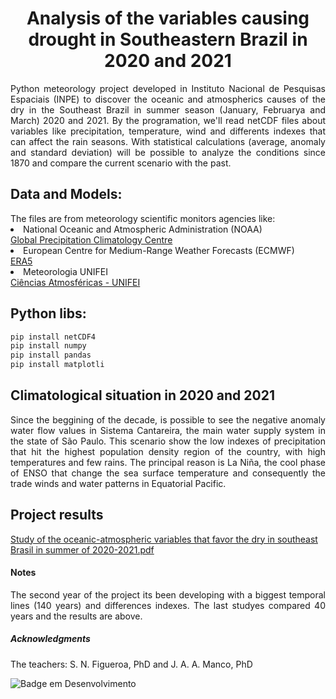 <h1 align="center"> Analysis of the variables causing drought in Southeastern Brazil in 2020 and 2021 </h1>

<p align="justify"> 
Python meteorology project developed in Instituto Nacional de Pesquisas Espaciais (INPE) to discover the oceanic and atmospherics causes of the dry in the Southeast Brazil in summer season (January, Februarya and March) 2020 and 2021. By the programation, we'll read netCDF files about variables like precipitation, temperature, wind and differents indexes that can affect the rain seasons. With statistical calculations (average, anomaly and standard deviation) will be possible to analyze the conditions since 1870 and compare the current scenario with the past.
</p>


<h2> Data and Models: </h2>
  The files are from meteorology scientific monitors agencies like:
  <li> National Oceanic and Atmospheric Administration (NOAA) </li> 
  <a href="https://psl.noaa.gov/data/gridded/data.gpcc.html">Global Precipitation Climatology Centre</a>
  <li> European Centre for Medium-Range Weather Forecasts (ECMWF) </li>
  <a href="https://cds.climate.copernicus.eu/cdsapp#!/dataset/reanalysis-era5-single-levels?tab=form">ERA5</a>
  <li> Meteorologia UNIFEI </li>
  <a href="https://meteorologia.unifei.edu.br">Ciências Atmosféricas - UNIFEI</a>

<h2> Python libs: </h2>

```bash
pip install netCDF4
pip install numpy
pip install pandas
pip install matplotli
```

<h2> Climatological situation in 2020 and 2021</h2>
<p align="justify"> 
Since the beggining of the decade, is possible to see the negative anomaly water flow values in Sistema Cantareira, the main water supply system in the state of São Paulo. This scenario show the low indexes of precipitation that hit the highest population density region of the country, with high temperatures and few rains. The principal reason is La Niña, the cool phase of ENSO that change the sea surface temperature and consequently the trade winds and water patterns in Equatorial Pacific.
</p>

  
 
 <h2> Project results </h2>
 
[Study of the oceanic-atmospheric variables that favor the dry in southeast Brasil in summer of 2020-2021.pdf](https://github.com/pedroogarcez/meteorology/files/10006859/PIBIC_Pedro_GArcez_Corrigido.pdf)

<h4> Notes </h4>
<p align='justify'> The second year of the project its been developing with a biggest temporal lines (140 years) and differences indexes. The last studyes compared 40 years and the results are above.  </p>


<h5> Acknowledgments </h5>
<p> The teachers: S. N. Figueroa, PhD and J. A. A. Manco, PhD </p>

![Badge em Desenvolvimento](http://img.shields.io/static/v1?label=STATUS&message=EM%20DESENVOLVIMENTO&color=GREEN&style=for-the-badge)

